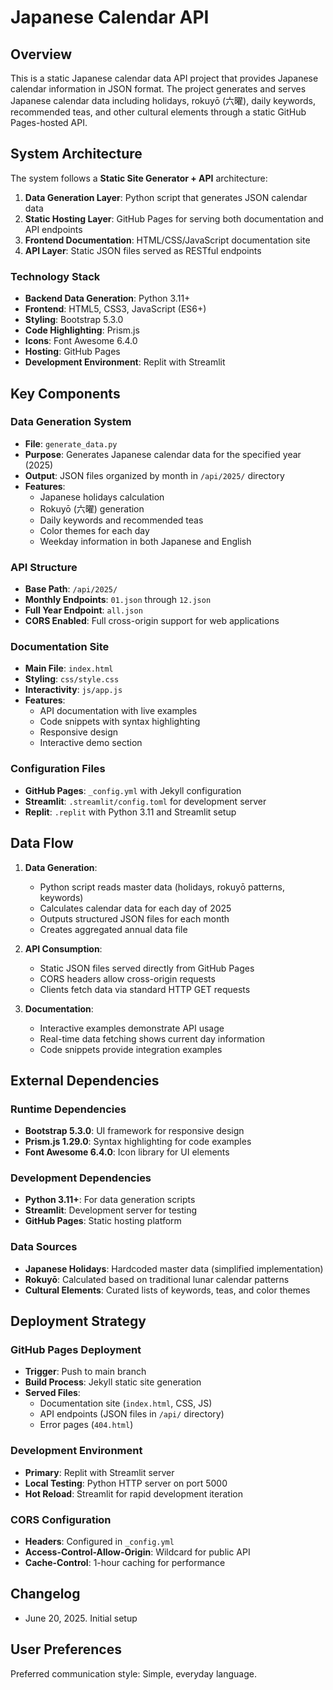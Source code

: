 # Japanese Calendar API

## Overview

This is a static Japanese calendar data API project that provides Japanese calendar information in JSON format. The project generates and serves Japanese calendar data including holidays, rokuyō (六曜), daily keywords, recommended teas, and other cultural elements through a static GitHub Pages-hosted API.

## System Architecture

The system follows a **Static Site Generator + API** architecture:

1. **Data Generation Layer**: Python script that generates JSON calendar data
2. **Static Hosting Layer**: GitHub Pages for serving both documentation and API endpoints
3. **Frontend Documentation**: HTML/CSS/JavaScript documentation site
4. **API Layer**: Static JSON files served as RESTful endpoints

### Technology Stack
- **Backend Data Generation**: Python 3.11+
- **Frontend**: HTML5, CSS3, JavaScript (ES6+)
- **Styling**: Bootstrap 5.3.0
- **Code Highlighting**: Prism.js
- **Icons**: Font Awesome 6.4.0
- **Hosting**: GitHub Pages
- **Development Environment**: Replit with Streamlit

## Key Components

### Data Generation System
- **File**: `generate_data.py`
- **Purpose**: Generates Japanese calendar data for the specified year (2025)
- **Output**: JSON files organized by month in `/api/2025/` directory
- **Features**: 
  - Japanese holidays calculation
  - Rokuyō (六曜) generation
  - Daily keywords and recommended teas
  - Color themes for each day
  - Weekday information in both Japanese and English

### API Structure
- **Base Path**: `/api/2025/`
- **Monthly Endpoints**: `01.json` through `12.json`
- **Full Year Endpoint**: `all.json`
- **CORS Enabled**: Full cross-origin support for web applications

### Documentation Site
- **Main File**: `index.html`
- **Styling**: `css/style.css`
- **Interactivity**: `js/app.js`
- **Features**:
  - API documentation with live examples
  - Code snippets with syntax highlighting
  - Responsive design
  - Interactive demo section

### Configuration Files
- **GitHub Pages**: `_config.yml` with Jekyll configuration
- **Streamlit**: `.streamlit/config.toml` for development server
- **Replit**: `.replit` with Python 3.11 and Streamlit setup

## Data Flow

1. **Data Generation**:
   - Python script reads master data (holidays, rokuyō patterns, keywords)
   - Calculates calendar data for each day of 2025
   - Outputs structured JSON files for each month
   - Creates aggregated annual data file

2. **API Consumption**:
   - Static JSON files served directly from GitHub Pages
   - CORS headers allow cross-origin requests
   - Clients fetch data via standard HTTP GET requests

3. **Documentation**:
   - Interactive examples demonstrate API usage
   - Real-time data fetching shows current day information
   - Code snippets provide integration examples

## External Dependencies

### Runtime Dependencies
- **Bootstrap 5.3.0**: UI framework for responsive design
- **Prism.js 1.29.0**: Syntax highlighting for code examples
- **Font Awesome 6.4.0**: Icon library for UI elements

### Development Dependencies
- **Python 3.11+**: For data generation scripts
- **Streamlit**: Development server for testing
- **GitHub Pages**: Static hosting platform

### Data Sources
- **Japanese Holidays**: Hardcoded master data (simplified implementation)
- **Rokuyō**: Calculated based on traditional lunar calendar patterns
- **Cultural Elements**: Curated lists of keywords, teas, and color themes

## Deployment Strategy

### GitHub Pages Deployment
- **Trigger**: Push to main branch
- **Build Process**: Jekyll static site generation
- **Served Files**: 
  - Documentation site (`index.html`, CSS, JS)
  - API endpoints (JSON files in `/api/` directory)
  - Error pages (`404.html`)

### Development Environment
- **Primary**: Replit with Streamlit server
- **Local Testing**: Python HTTP server on port 5000
- **Hot Reload**: Streamlit for rapid development iteration

### CORS Configuration
- **Headers**: Configured in `_config.yml`
- **Access-Control-Allow-Origin**: Wildcard for public API
- **Cache-Control**: 1-hour caching for performance

## Changelog
- June 20, 2025. Initial setup

## User Preferences

Preferred communication style: Simple, everyday language.